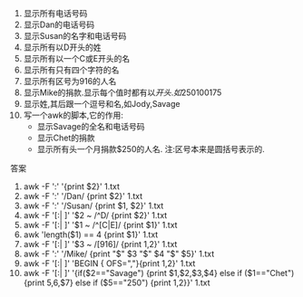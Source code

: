 1. 显示所有电话号码
2. 显示Dan的电话号码
3. 显示Susan的名字和电话号码
4. 显示所有以D开头的姓
5. 显示所有以一个C或E开头的名
6. 显示所有只有四个字符的名
7. 显示所有区号为916的人名
8. 显示Mike的捐款.显示每个值时都有以$开头.如$250$100$175
9. 显示姓,其后跟一个逗号和名,如Jody,Savage
10. 写一个awk的脚本,它的作用:
	 - 显示Savage的全名和电话号码
	 - 显示Chet的捐款
	 - 显示所有头一个月捐款$250的人名.
注:区号本来是圆括号表示的.

答案

1. awk -F ':' '{print $2}' 1.txt 
2. awk -F ':' '/Dan/ {print $2}' 1.txt
3. awk -F ':' '/Susan/ {print $1, $2}' 1.txt
4. awk -F '[:| ]' '$2 ~ /^D/ {print $2}' 1.txt
5. awk -F '[:| ]' '$1 ~ /^[C|E]/ {print $1}' 1.txt
6. awk 'length($1) == 4 {print $1}' 1.txt
7. awk -F '[:| ]' '$3 ~ /\[916\]/ {print $1,$2}' 1.txt
8. awk -F ':' '/Mike/ {print "$" $3 "$" $4 "$" $5}' 1.txt
9. awk -F '[:| ]' 'BEGIN { OFS=","}{print $1,$2}' 1.txt
10. awk -F '[:| ]' '{if($2=="Savage") {print $1,$2,$3,$4} else if ($1=="Chet") {print $5,$6,$7} else if ($5=="250") {print $1,$2}}' 1.txt

